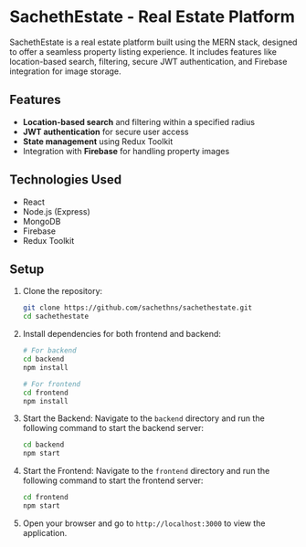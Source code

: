 # SachethEstate - Real Estate Platform

SachethEstate is a real estate platform built using the MERN stack, designed to offer a seamless property listing experience. It includes features like location-based search, filtering, secure JWT authentication, and Firebase integration for image storage.

## Features

- **Location-based search** and filtering within a specified radius
- **JWT authentication** for secure user access
- **State management** using Redux Toolkit
- Integration with **Firebase** for handling property images

## Technologies Used

- React
- Node.js (Express)
- MongoDB
- Firebase
- Redux Toolkit

## Setup

1. Clone the repository:
   ```bash
   git clone https://github.com/sachethns/sachethestate.git
   cd sachethestate
   
2. Install dependencies for both frontend and backend:
   ```bash
   # For backend
   cd backend
   npm install

   # For frontend
   cd frontend
   npm install

3. Start the Backend:
   Navigate to the `backend` directory and run the following command to start the backend server:
   ```bash
   cd backend
   npm start

4. Start the Frontend:
   Navigate to the `frontend` directory and run the following command to start the frontend server:
   ```bash
   cd frontend
   npm start

5. Open your browser and go to `http://localhost:3000` to view the application.

